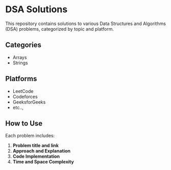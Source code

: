 # DSA Solutions

This repository contains solutions to various Data Structures and Algorithms (DSA) problems, categorized by topic and platform.

## Categories
- Arrays
- Strings

## Platforms
- LeetCode
- Codeforces
- GeeksforGeeks
- etc..,

## How to Use
Each problem includes:
1. **Problem title and link**
2. **Approach and Explanation**
3. **Code Implementation**
4. **Time and Space Complexity**
